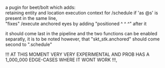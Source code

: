 a pugin for beet/bolt which adds:  
retaining entity and location execution context for /schedule if 'as @s' is present in the same line,  
"fixes" /execute anchored eyes by adding "positioned ^ ^ ^" after it  

it should come last in the pipeline and the two functions can be enabled separatly, it is to be noted however, that "skt_stk.anchored" should come second to ".schedule"  

!!! AT THIS MOMENT VERY VERY EXPERIMENTAL AND PROB HAS A 1_000_000 EDGE-CASES WHERE IT WONT WORK !!!,
